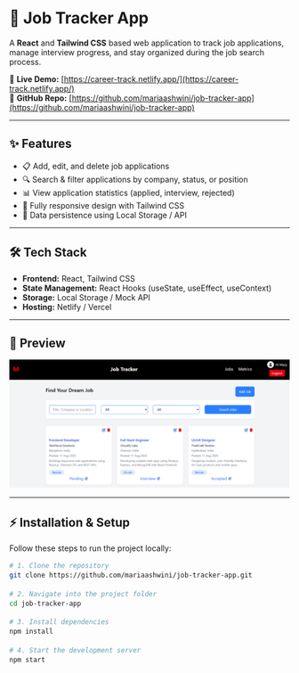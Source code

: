# 📌 Job Tracker App

A **React** and **Tailwind CSS** based web application to track job applications, manage interview progress, and stay organized during the job search process.

🚀 **Live Demo:** [https://career-track.netlify.app/](https://career-track.netlify.app/)  
📂 **GitHub Repo:** [https://github.com/mariaashwini/job-tracker-app](https://github.com/mariaashwini/job-tracker-app)

---

## ✨ Features
- 📋 Add, edit, and delete job applications
- 🔍 Search & filter applications by company, status, or position
- 📊 View application statistics (applied, interview, rejected)
- 📱 Fully responsive design with Tailwind CSS
- 💾 Data persistence using Local Storage / API

---

## 🛠️ Tech Stack
- **Frontend:** React, Tailwind CSS
- **State Management:** React Hooks (useState, useEffect, useContext)
- **Storage:** Local Storage / Mock API
- **Hosting:** Netlify / Vercel

---

## 📸 Preview
![Job Tracker Preview](./preview.png)

---

## ⚡ Installation & Setup
Follow these steps to run the project locally:

```bash
# 1. Clone the repository
git clone https://github.com/mariaashwini/job-tracker-app.git

# 2. Navigate into the project folder
cd job-tracker-app

# 3. Install dependencies
npm install

# 4. Start the development server
npm start